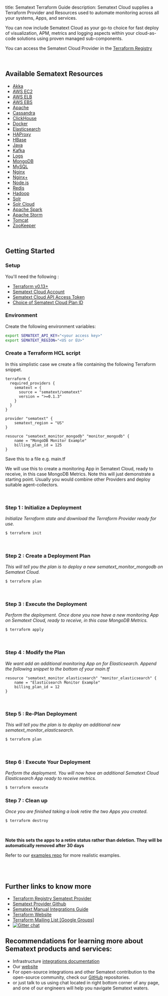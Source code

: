 title: Sematext Terraform Guide
description: Sematext Cloud supplies a Terraform Provider and Resources used to automate monitoring across all your systems, Apps, and services.

You can now include Sematext Cloud as your go-to choice for fast deploy of visualization, APM, metrics and logging aspects within your cloud-as-code solutions using proven managed sub-components.

You can access the Sematext Cloud Provider in the
<a href="https://registry.terraform.io/providers/sematext/sematext/latest">Terraform Registry</a> 

<br>

## Available Sematext Resources

- [Akka](https://registry.terraform.io/providers/sematext/sematext/latest/docs/resources/sematext_monitor_akka)
- [AWS EC2](https://registry.terraform.io/providers/sematext/sematext/latest/docs/resources/sematext_monitor_awsec2)
- [AWS ELB](https://registry.terraform.io/providers/sematext/sematext/latest/docs/resources/sematext_monitor_awselb)
- [AWS EBS](https://registry.terraform.io/providers/sematext/sematext/latest/docs/resources/sematext_monitor_awsebs)
- [Apache](https://registry.terraform.io/providers/sematext/sematext/latest/docs/resources/sematext_monitor_apache)
- [Cassandra](https://registry.terraform.io/providers/sematext/sematext/latest/docs/resources/sematext_monitor_cassandra)
- [ClickHouse](https://registry.terraform.io/providers/sematext/sematext/latest/docs/resources/sematext_monitor_clickhouse)
- [Docker](https://registry.terraform.io/providers/sematext/sematext/latest/docs/resources/sematext_monitor_docker)
- [Elasticsearch](https://registry.terraform.io/providers/sematext/sematext/latest/docs/resources/sematext_monitor_elasticsearch)
- [HAProxy](https://registry.terraform.io/providers/sematext/sematext/latest/docs/resources/sematext_monitor_haproxy)
- [HBase](https://registry.terraform.io/providers/sematext/sematext/latest/docs/resources/sematext_monitor_hbase)
- [Java](https://registry.terraform.io/providers/sematext/sematext/latest/docs/resources/sematext_monitor_jvm)
- [Kafka](https://registry.terraform.io/providers/sematext/sematext/latest/docs/resources/sematext_monitor_kafka)
- [Logs](https://registry.terraform.io/providers/sematext/sematext/latest/docs/resources/sematext_monitor_logsene)
- [MongoDB](https://registry.terraform.io/providers/sematext/sematext/latest/docs/resources/sematext_monitor_mongodb)
- [MySQL](https://registry.terraform.io/providers/sematext/sematext/latest/docs/resources/sematext_monitor_mysql)
- [Nginx](https://registry.terraform.io/providers/sematext/sematext/latest/docs/resources/sematext_monitor_nginx)
- [Nginx+](https://registry.terraform.io/providers/sematext/sematext/latest/docs/resources/sematext_monitor_nginxplus)
- [Node.js](https://registry.terraform.io/providers/sematext/sematext/latest/docs/resources/sematext_monitor_nodejs)
- [Redis](https://registry.terraform.io/providers/sematext/sematext/latest/docs/resources/sematext_monitor_redis)
- [Hadoop](https://registry.terraform.io/providers/sematext/sematext/latest/docs/resources/sematext_monitor_hadoopmrv1)
- [Solr](https://registry.terraform.io/providers/sematext/sematext/latest/docs/resources/sematext_monitor_solr)
- [Solr Cloud](https://registry.terraform.io/providers/sematext/sematext/latest/docs/resources/sematext_monitor_solrcloud)
- [Apache Spark](https://registry.terraform.io/providers/sematext/sematext/latest/docs/resources/sematext_monitor_spark)
- [Apache Storm](https://registry.terraform.io/providers/sematext/sematext/latest/docs/resources/sematext_monitor_storm)
- [Tomcat](https://registry.terraform.io/providers/sematext/sematext/latest/docs/resources/sematext_monitor_tomcat)
- [ZooKeeper](https://registry.terraform.io/providers/sematext/sematext/latest/docs/resources/sematext_monitor_zookeeper)


<br>


## Getting Started


### Setup

You'll need the following : 

- [Terraform v0.13+](https://www.terraform.io/downloads.html) 
- [Sematext Cloud Account](https://apps.sematext.com/ui/account)
- [Sematext Cloud API Access Token](https://apps.sematext.com/ui/account)
- [Choice of Sematext Cloud Plan ID](https://github.com/sematext/terraform-provider-sematext/blob/master/docs/guides/plans.md)

### Environment

Create the following environment variables:

```sh
export SEMATEXT_API_KEY="<your access key>"
export SEMATEXT_REGION="<US or EU>"
```

### Create a Terraform HCL script

In this simplistic case we create a file containing the following Terraform snippet. 


```hcl
terraform {
  required_providers {
    sematext = {
      source = "sematext/sematext"
      version = ">=0.1.3"
    }
  }
}

provider "sematext" {
    sematext_region = "US"
}

resource "sematext_monitor_mongodb" "monitor_mongodb" {
    name = "MongoDB Monitor Example"
    billing_plan_id = 125 
}
```

Save this to a file e.g. main.tf

We will use this to create a monitoring App in Sematext Cloud, ready to receive, in this case MongoDB Metrics.
Note this will just demonstrate a starting point. Usually you would combine other Providers and deploy suitable agent-collectors.

<br>

### Step 1 : Initialize a Deployment 

*Initialize Terraform state and download the Terraform Provider ready for use.*

```bash
$ terraform init
```

<br>

### Step 2 : Create a Deployment Plan

*This will tell you the plan is to deploy a new sematext_monitor_mongodb on Sematext Cloud.*

```bash
$ terraform plan
```

<br>

### Step 3 : Execute the Deployment

*Perform the deployment. Once done you now have a new monitoring App on Sematext Cloud, ready to receive, in this case MongoDB Metrics.*

```bash
$ terraform apply
```

<br>

### Step 4 : Modify the Plan

*We want add an additional monitoring App on for Elasticsearch. Append the following snippet to the bottom of your main.tf* 

```hcl
resource "sematext_monitor_elasticsearch" "monitor_elasticsearch" {
    name = "Elasticsearch Monitor Example"
    billing_plan_id = 12 
}
```

<br>

### Step 5 : Re-Plan Deployment

*This will tell you the plan is to deploy an additional new sematext_monitor_elasticsearch.*

```bash
$ terraform plan
```

<br>

### Step 6 : Execute Your Deployment

*Perform the deployment. You will now have an additional Sematext Cloud Elasticsearch App ready to receive metrics.*

```bash
$ terraform execute
```



### Step 7 : Clean up

*Once you are finished taking a look retire the two Apps you created.* 
 
```bash
$ terraform destroy
```

<br>

__Note this sets the apps to a retire status rather than deletion. They will be automatically removed after 30 days__

Refer to our [examples repo](https://github.com/sematext/terraform-examples) for more realistic examples.

<br><br>
## Further links to know more

- [Terraform Registry Sematext Provider](https://registry.terraform.io/providers/sematext/sematext/latest)
- [Sematext Provider Github](https://github.com/sematext/terraform-provider-sematext)
- [Sematext Manual Integrations Guide](https://sematext.com/docs/guide/integrations-guide/)
- [Terraform Website](https://www.terraform.io)
- [Terraform Mailing List [Google Groups] ](http://groups.google.com/group/terraform-tool)
- [![Gitter chat](https://badges.gitter.im/hashicorp-terraform/Lobby.svg)](https://gitter.im/hashicorp-terraform/Lobby)


## Recommendations for learning more about Sematext products and services:

- Infrastructure [integrations documentation](/integration/)
- Our [website](https://sematext.com/)
- For open-source integrations and other Sematext contribution to the open-source community, check our [GitHub](https://github.com/sematext/) repositories.
- or just talk to us using chat located in right bottom corner of any page, and one of our engineers will help you navigate Sematext waters.
